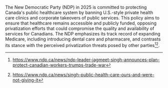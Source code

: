The New Democratic Party (NDP) in 2025 is committed to protecting Canada's public healthcare system by banning U.S.-style private health care clinics and corporate takeovers of public services. This policy aims to ensure that healthcare remains accessible and publicly funded, opposing privatization efforts that could compromise the quality and availability of services for Canadians. The NDP emphasizes its track record of expanding Medicare, including introducing dental care and pharmacare, and contrasts its stance with the perceived privatization threats posed by other parties[^1][^2].

[^1]: https://www.ndp.ca/news/ndp-leader-jagmeet-singh-announces-plan-protect-canadian-workers-trumps-trade-war
[^2]: https://www.ndp.ca/news/singh-public-health-care-ours-and-were-not-giving-it
